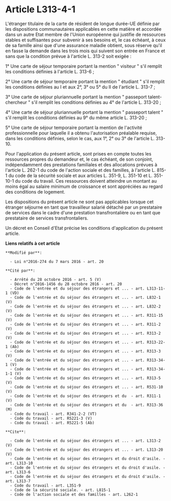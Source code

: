# Article L313-4-1

L'étranger titulaire de la carte de résident de longue durée-UE définie par les dispositions communautaires applicables en
cette matière et accordée dans un autre Etat membre de l'Union européenne qui justifie de ressources stables et suffisantes
pour subvenir à ses besoins et, le cas échéant, à ceux de sa famille ainsi que d'une assurance maladie obtient, sous réserve
qu'il en fasse la demande dans les trois mois qui suivent son entrée en France et sans que la condition prévue à l'article L.
313-2 soit exigée : 

1° Une carte de séjour temporaire portant la mention " visiteur " s'il remplit les conditions définies à l'article L.
313-6 ; 

2° Une carte de séjour temporaire portant la mention " étudiant " s'il remplit les conditions définies au I et aux 2°, 3° ou
5° du II de l'article L. 313-7 ; 

3° Une carte de séjour pluriannuelle portant la mention " passeport talent-chercheur " s'il remplit les conditions définies
au 4° de l'article L. 313-20 ; 

4° Une carte de séjour pluriannuelle portant la mention " passeport talent " s'il remplit les conditions définies au 9° du
même article L. 313-20 ; 

5° Une carte de séjour temporaire portant la mention de l'activité professionnelle pour laquelle il a obtenu l'autorisation
préalable requise, dans les conditions définies, selon le cas, aux 1°, 2° ou 3° de l'article L. 313-10. 

Pour l'application du présent article, sont prises en compte toutes les ressources propres du demandeur et, le cas échéant,
de son conjoint, indépendamment des prestations familiales et des allocations prévues à l'article L. 262-1 du code de
l'action sociale et des familles, à l'article L. 815-1 du code de la sécurité sociale et aux articles L. 351-9, L. 351-10 et
L. 351-10-1 du code du travail. Ces ressources doivent atteindre un montant au moins égal au salaire minimum de croissance et
sont appréciées au regard des conditions de logement. 

Les dispositions du présent article ne sont pas applicables lorsque cet étranger séjourne en tant que travailleur salarié
détaché par un prestataire de services dans le cadre d'une prestation transfrontalière ou en tant que prestataire de services
transfrontaliers. 

Un décret en Conseil d'Etat précise les conditions d'application du présent article.

**Liens relatifs à cet article**

	**Modifié par**:

	  - Loi n°2016-274 du 7 mars 2016 - art. 20

	**Cité par**:

	  - Arrêté du 28 octobre 2016 - art. 5 (V)
	  - Décret n°2016-1456 du 28 octobre 2016 - art. 20
	  - Code de l'entrée et du séjour des étrangers et ... - art. L313-11-1 (VD)
	  - Code de l'entrée et du séjour des étrangers et ... - art. L832-1 (V)
	  - Code de l'entrée et du séjour des étrangers et ... - art. L832-2 (V)
	  - Code de l'entrée et du séjour des étrangers et ... - art. R311-15 (V)
	  - Code de l'entrée et du séjour des étrangers et ... - art. R311-2 (V)
	  - Code de l'entrée et du séjour des étrangers et ... - art. R313-2 (V)
	  - Code de l'entrée et du séjour des étrangers et ... - art. R313-22-1 (Ab)
	  - Code de l'entrée et du séjour des étrangers et ... - art. R313-3 (V)
	  - Code de l'entrée et du séjour des étrangers et ... - art. R313-34-1 (V)
	  - Code de l'entrée et du séjour des étrangers et ... - art. R313-34-1-1 (V)
	  - Code de l'entrée et du séjour des étrangers et ... - art. R313-5 (V)
	  - Code de l'entrée et du séjour des étrangers et ... - art. R531-10 (V)
	  - Code de l'entrée et du séjour des étrangers et du  - art. R311-1 (V)
	  - Code de l'entrée et du séjour des étrangers et du  - art. R313-36 (M)
	  - Code du travail - art. R341-2-2 (VT)
	  - Code du travail - art. R5221-3 (V)
	  - Code du travail - art. R5221-5 (Ab)

	**Cite**:

	  - Code de l'entrée et du séjour des étrangers et ... - art. L313-2 (V)
	  - Code de l'entrée et du séjour des étrangers et ... - art. L313-20 (V)
	  - Code de l'entrée et du séjour des étrangers et du droit d'asile. - art. L313-10
	  - Code de l'entrée et du séjour des étrangers et du droit d'asile. - art. L313-6
	  - Code de l'entrée et du séjour des étrangers et du droit d'asile. - art. L313-7
	  - Code du travail - art. L351-9
	  - Code de la sécurité sociale. - art. L815-1
	  - Code de l'action sociale et des familles - art. L262-1
